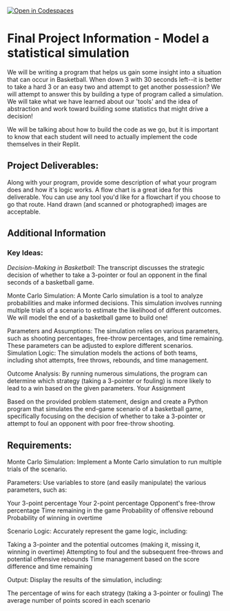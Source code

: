 [![Open in Codespaces](https://classroom.github.com/assets/launch-codespace-2972f46106e565e64193e422d61a12cf1da4916b45550586e14ef0a7c637dd04.svg)](https://classroom.github.com/open-in-codespaces?assignment_repo_id=16365629)
# Final Project Information - Model a statistical simulation

We will be writing a program that helps us gain some insight into a situation that can occur in Basketball.  When down 3 with 30 seconds left--it is better to take a hard 3 or an easy two and attempt to get another possession?  We will attempt to answer this by building a type of program called a simulation.  We will take what we have learned about our 'tools' and the idea of abstraction and work toward building some statistics that might drive a decision!

We will be talking about how to build the code as we go, but it is important to know that each student will need to actually implement the code themselves in their Replit.

## Project Deliverables:

Along with your program, provide some description of what your program does and how it's logic works.  A flow chart is a great idea for this deliverable.  You can use any tool you'd like for a flowchart if you choose to go that route.  Hand drawn (and scanned or photographed) images are acceptable.

## Additional Information

### Key Ideas:

*Decision-Making in Basketball:* The transcript discusses the strategic decision of whether to take a 3-pointer or foul an opponent in the final seconds of a basketball game.

Monte Carlo Simulation: A Monte Carlo simulation is a tool to analyze probabilities and make informed decisions. This simulation involves running multiple trials of a scenario to estimate the likelihood of different outcomes.  We will model the end of a basketball game to build one!

Parameters and Assumptions: The simulation relies on various parameters, such as shooting percentages, free-throw percentages, and time remaining. These parameters can be adjusted to explore different scenarios.
Simulation Logic: The simulation models the actions of both teams, including shot attempts, free throws, rebounds, and time management.

Outcome Analysis: By running numerous simulations, the program can determine which strategy (taking a 3-pointer or fouling) is more likely to lead to a win based on the given parameters.
Your Assignment

Based on the provided problem statement, design and create a Python program that simulates the end-game scenario of a basketball game, specifically focusing on the decision of whether to take a 3-pointer or attempt to foul an opponent with poor free-throw shooting.

## Requirements:

Monte Carlo Simulation: Implement a Monte Carlo simulation to run multiple trials of the scenario.

Parameters: Use variables to store (and easily manipulate) the various parameters, such as:

Your 3-point percentage
Your 2-point percentage
Opponent's free-throw percentage
Time remaining in the game
Probability of offensive rebound
Probability of winning in overtime

Scenario Logic: Accurately represent the game logic, including:

Taking a 3-pointer and the potential outcomes (making it, missing it, winning in overtime)
Attempting to foul and the subsequent free-throws and potential offensive rebounds
Time management based on the score difference and time remaining

Output: Display the results of the simulation, including:

The percentage of wins for each strategy (taking a 3-pointer or fouling)
The average number of points scored in each scenario
